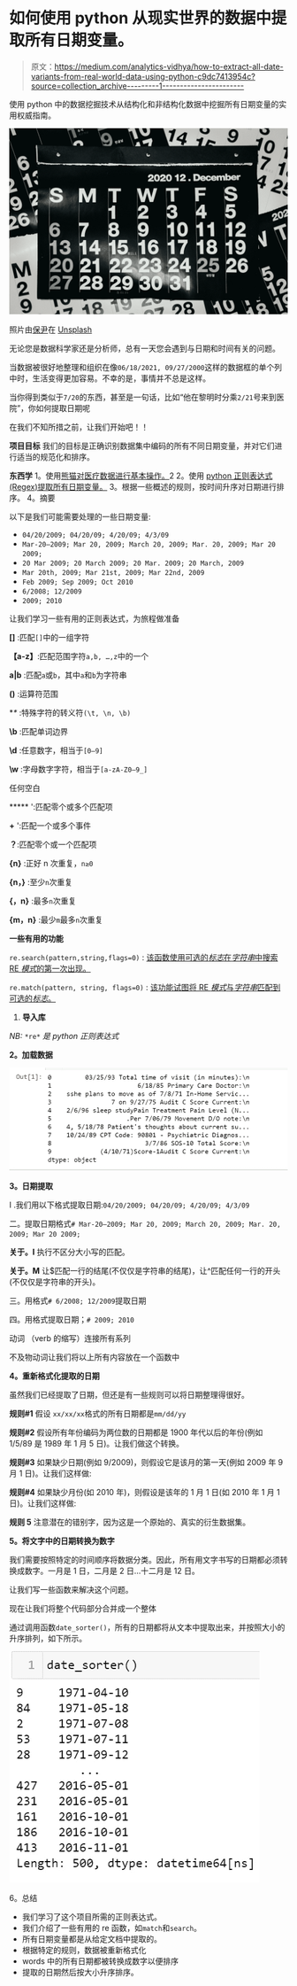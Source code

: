 # 如何使用 python 从现实世界的数据中提取所有日期变量。

> 原文：<https://medium.com/analytics-vidhya/how-to-extract-all-date-variants-from-real-world-data-using-python-c9dc7413954c?source=collection_archive---------1----------------------->

使用 python 中的数据挖掘技术从结构化和非结构化数据中挖掘所有日期变量的实用权威指南。

![](img/eacfccf8d98f133332c8af54366fad69.png)

照片由[保尹](https://unsplash.com/@insungyoon?utm_source=medium&utm_medium=referral)在 [Unsplash](https://unsplash.com?utm_source=medium&utm_medium=referral)

无论您是数据科学家还是分析师，总有一天您会遇到与日期和时间有关的问题。

当数据被很好地整理和组织在像`06/18/2021, 09/27/2000`这样的数据框的单个列中时，生活变得更加容易。不幸的是，事情并不总是这样。

当你得到类似于`7/20`的东西，甚至是一句话，比如“他在黎明时分乘`2/21`号来到医院”，你如何提取日期呢

在我们不知所措之前，让我们开始吧！！

**项目目标** 我们的目标是正确识别数据集中编码的所有不同日期变量，并对它们进行适当的规范化和排序。

**东西学**
1。使用[熊猫对医疗数据进行基本操作。](https://pandas.pydata.org/)2
2。使用 [python 正则表达式(Regex)提取所有日期变量。](https://www.tutorialspoint.com/python/python_reg_expressions.htm)
3。根据一些概述的规则，按时间升序对日期进行排序。
4。摘要

以下是我们可能需要处理的一些日期变量:

*   `04/20/2009; 04/20/09; 4/20/09; 4/3/09`
*   `Mar-20–2009; Mar 20, 2009; March 20, 2009; Mar. 20, 2009; Mar 20` `2009;`
*   `20 Mar 2009; 20 March 2009; 20 Mar. 2009; 20 March, 2009`
*   `Mar 20th, 2009; Mar 21st, 2009; Mar 22nd, 2009`
*   `Feb 2009; Sep 2009; Oct 2010`
*   `6/2008; 12/2009`
*   `2009; 2010`

让我们学习一些有用的正则表达式，为旅程做准备

**[]** :匹配`[]`中的一组字符

**【a-z】**:匹配范围字符`a,b, …,z`中的一个

**a|b** :匹配`a`或`b`，其中`a`和`b`为字符串

**()** :运算符范围

**\** :特殊字符的转义符`(\t, \n, \b)`

**\b** :匹配单词边界

**\d** :任意数字，相当于`[0–9]`

**\w** :字母数字字符，相当于`[a-zA-Z0–9_]`

任何空白

***** ':匹配零个或多个匹配项

**+** ':匹配一个或多个事件

**？**:匹配零个或一个匹配项

**{n}** :正好 n 次重复，`n≥0`

**{n，}** :至少`n`次重复

**{，n}** :最多`n`次重复

**{m，n}** :最少`m`最多`n`次重复

**一些有用的功能**

`re.search(pattern,string,flags=0)` : [该函数使用可选的*标志*在*字符串*中搜索 RE *模式*的第一次出现。](https://www.tutorialspoint.com/python/python_reg_expressions.htm)

`re.match(pattern, string, flags=0)` : [该功能试图将 RE *模式*与*字符串*匹配到可选的*标志*。](https://www.tutorialspoint.com/python/python_reg_expressions.htm)

1.  **导入库**

*NB:* `*re*` *是 python 正则表达式*

**2。加载数据**

![](img/f3b8a29e07e06e04662f6640cd919f0a.png)

**3。日期提取**

I .我们用以下格式提取日期:`04/20/2009; 04/20/09; 4/20/09; 4/3/09`

二。提取日期格式`# Mar-20–2009; Mar 20, 2009; March 20, 2009; Mar. 20, 2009; Mar 20 2009;`

**关于。I** 执行不区分大小写的匹配。

**关于。M** 让$匹配一行的结尾(不仅仅是字符串的结尾)，让^匹配任何一行的开头(不仅仅是字符串的开头)。

三。用格式`# 6/2008; 12/2009`提取日期

四。用格式提取日期；`# 2009; 2010`

动词 （verb 的缩写）连接所有系列

不及物动词让我们将以上所有内容放在一个函数中

**4。重新格式化提取的日期**

虽然我们已经提取了日期，但还是有一些规则可以将日期整理得很好。

**规则#1**
假设 `xx/xx/xx`格式的所有日期都是`mm/dd/yy`

**规则#2**
假设所有年份编码为两位数的日期都是 1900 年代以后的年份(例如 1/5/89 是 1989 年 1 月 5 日)。让我们做这个转换。

**规则#3**
如果缺少日期(例如 9/2009)，则假设它是该月的第一天(例如 2009 年 9 月 1 日)。让我们这样做:

**规则#4**
如果缺少月份(如 2010 年)，则假设是该年的 1 月 1 日(如 2010 年 1 月 1 日)。让我们这样做:

**规则 5**
注意潜在的错别字，因为这是一个原始的、真实的衍生数据集。

**5。将文字中的日期转换为数字**

我们需要按照特定的时间顺序将数据分类。因此，所有用文字书写的日期都必须转换成数字。一月是 1 日，二月是 2 日…十二月是 12 日。

让我们写一些函数来解决这个问题。

现在让我们将整个代码部分合并成一个整体

通过调用函数`date_sorter()`，所有的日期都将从文本中提取出来，并按照大小的升序排列，如下所示。

![](img/28c9d108961f209119f56789c930c0f3.png)

6。总结

*   我们学习了这个项目所需的正则表达式。
*   我们介绍了一些有用的 re 函数，如`match`和`search`。
*   所有日期变量都是从给定文档中提取的。
*   根据特定的规则，数据被重新格式化
*   words 中的所有日期都被转换成数字以便排序
*   提取的日期然后按大小升序排序。